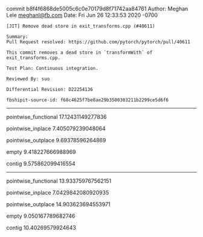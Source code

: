commit b8f4f6868de5005c6c0e70179d8f71742aa84761
Author: Meghan Lele <meghanl@fb.com>
Date:   Fri Jun 26 12:33:53 2020 -0700

    [JIT] Remove dead store in exit_transforms.cpp (#40611)

    Summary:
    Pull Request resolved: https://github.com/pytorch/pytorch/pull/40611

    This commit removes a dead store in `transformWith` of exit_transforms.cpp.

    Test Plan: Continuous integration.

    Reviewed By: suo

    Differential Revision: D22254136

    fbshipit-source-id: f68c4625f7be8ae29b3500303211b2299ce5d6f6

---

pointwise_functional
17.12431149277836

pointwise_inplace
7.405079239048064

pointwise_outplace
9.69378596264869

empty
9.418227666988969

contig
9.575862099416554

---

pointwise_functional
13.933759767562151

pointwise_inplace
7.0429842080920935

pointwise_outplace
14.903623694553971

empty
9.050167789682746

contig
10.40269579924643
